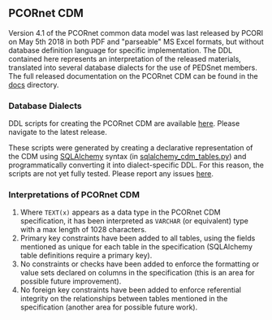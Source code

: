 ## PCORnet CDM

Version 4.1 of the PCORnet common data model was last released by PCORI on May 5th 2018 in both PDF and "parseable" MS Excel formats, but without database definition language for specific implementation. The DDL contained here represents an interpretation of the released materials, translated into several database dialects for the use of PEDSnet members. The full released documentation on the PCORnet CDM can be found in the [docs](docs) directory.

### Database Dialects

DDL scripts for creating the PCORnet CDM  are available [here](https://data-models-sqlalchemy.research.chop.edu/pcornet). Please navigate to the latest release.

These scripts were generated by creating a declarative representation of the CDM using [SQLAlchemy](http://www.sqlalchemy.org/) syntax (in [sqlalchemy_cdm_tables.py](sqlalchemy_cdm_tables.py)) and programmatically converting it into dialect-specific DDL. For this reason, the scripts are not yet fully tested. Please report any issues [here](https://github.com/PCORnet/Data_Models/issues).

### Interpretations of PCORnet CDM

1. Where `TEXT(x)` appears as a data type in the PCORnet CDM specification, it has been interpreted as `VARCHAR` (or equivalent) type with a max length of 1028 characters.
2. Primary key constraints have been added to all tables, using the fields mentioned as unique for each table in the specification (SQLAlchemy table definitions require a primary key).
3. No constraints or checks have been added to enforce the formatting or value sets declared on columns in the specification (this is an area for possible future improvement).
4. No foreign key constraints have been added to enforce referential integrity on the relationships between tables mentioned in the specification (another area for possible future work).

